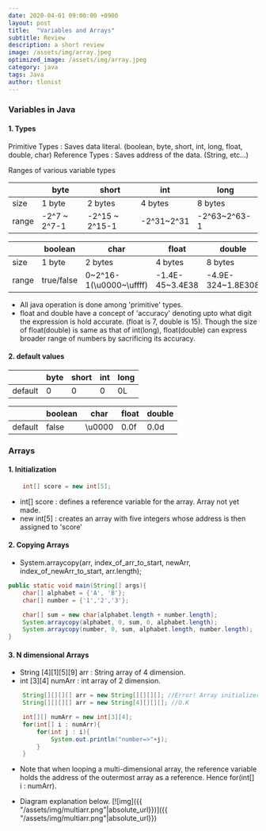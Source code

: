 ```yaml
---
date: 2020-04-01 09:00:00 +0900
layout: post
title:  "Variables and Arrays"
subtitle: Review
description: a short review
image: /assets/img/array.jpeg
optimized_image: /assets/img/array.jpeg
category: java
tags: Java
author: tlonist
---
```


### Variables in Java

#### 1. Types

Primitive Types : Saves data literal. (boolean, byte, short, int, long, float, double, char)
Reference Types : Saves address of the data. (String, etc...)

Ranges of various variable types

|       | byte         | short          | int        | long         |
|-------|--------------|----------------|------------|--------------|
| size  | 1 byte       | 2 bytes        | 4 bytes    | 8 bytes      |
| range | -2^7 ~ 2^7-1 | -2^15 ~ 2^15-1 | -2^31~2^31 | -2^63~2^63-1 |


|       | boolean    | char                    | float           | double            |
|-------|------------|-------------------------|-----------------|-------------------|
| size  | 1 byte     | 2 bytes                 | 4 bytes         | 8 bytes           |
| range | true/false | 0~2^16-1(\u0000~\uffff) | -1.4E-45~3.4E38 | -4.9E-324~1.8E308 |

- All java operation is done among 'primitive' types.
- float and double have a concept of 'accuracy' denoting upto what digit the expression is hold accurate. (float is 7, double is 15). Though the size of float(double) is same as that of int(long), float(double) can express broader range of numbers by sacrificing its accuracy.

#### 2. default values

|         | byte | short | int | long |
|---------|------|-------|-----|------|
| default | 0    | 0     | 0   | 0L   |

|         | boolean | char   | float | double |
|---------|---------|--------|-------|--------|
| default | false   | \u0000 | 0.0f  | 0.0d   |

### Arrays

#### 1. Initialization
```java
    int[] score = new int[5];
```
- int[] score : defines a reference variable for the array. Array not yet made.
- new int[5] : creates an array with five integers whose address is then assigned to 'score'

#### 2. Copying Arrays

- System.arraycopy(arr, index_of_arr_to_start, newArr, index_of_newArr_to_start, arr.length);
```java
public static void main(String[] args){
    char[] alphabet = {'A', 'B'};
    char[] number = {'1','2','3'};

    char[] sum = new char[alphabet.length + number.length];
    System.arraycopy(alphabet, 0, sum, 0, alphabet.length);
    System.arraycopy(number, 0, sum, alphabet.length, number.length);
}
```

#### 3. N dimensional Arrays

- String [4][1][5][9] arr : String array of 4 dimension.
- int [3][4] numArr : int array of 2 dimension.

```java
    String[][][][] arr = new String[][][][]; //Error! Array initializer expected
    String[][][][] arr = new String[4][][][]; //O.K

    int[][] numArr = new int[3][4];
    for(int[] i : numArr){
        for(int j : i){
            System.out.println("number=>"+j);
        }
    }
```
- Note that when looping a multi-dimensional array, the reference variable holds the address of the outermost array as a reference. Hence for(int[] i : numArr).

- Diagram explanation below.
[![img]({{ "/assets/img/multiarr.png"|absolute_url}})]({{ "/assets/img/multiarr.png"|absolute_url}})


